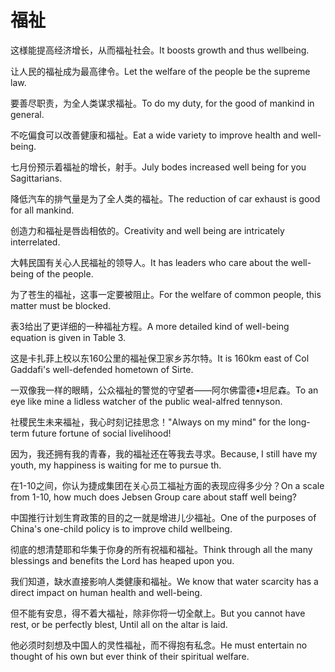 # 福祉

<p><span class="chinese">这様能提高经济增长，从而福祉社会。</span><span class="english">It boosts growth and thus wellbeing.</span></p>

<p><span class="chinese">让人民的福祉成为最高律令。</span><span class="english">Let the welfare of the people be the supreme law.</span></p>

<p><span class="chinese">要善尽职责，为全人类谋求福祉。</span><span class="english">To do my duty, for the good of mankind in general.</span></p>

<p><span class="chinese">不吃偏食可以改善健康和福祉。</span><span class="english">Eat a wide variety to improve health and well-being.</span></p>

<p><span class="chinese">七月份预示着福祉的增长，射手。</span><span class="english">July bodes increased well being for you Sagittarians.</span></p>

<p><span class="chinese">降低汽车的排气量是为了全人类的福祉。</span><span class="english">The reduction of car exhaust is good for all mankind.</span></p>

<p><span class="chinese">创造力和福祉是唇齿相依的。</span><span class="english">Creativity and well being are intricately interrelated.</span></p>

<p><span class="chinese">大韩民国有关心人民福祉的领导人。</span><span class="english">It has leaders who care about the well-being of the people.</span></p>

<p><span class="chinese">为了苍生的福祉，这事一定要被阻止。</span><span class="english">For the welfare of common people, this matter must be blocked.</span></p>

<p><span class="chinese">表3给出了更详细的一种福祉方程。</span><span class="english">A more detailed kind of well-being equation is given in Table 3.</span></p>

<p><span class="chinese">这是卡扎菲上校以东160公里的福祉保卫家乡苏尔特。</span><span class="english">It is 160km east of Col Gaddafi's well-defended hometown of Sirte.</span></p>

<p><span class="chinese">一双像我一样的眼睛，公众福祉的警觉的守望者——阿尔佛雷德•坦尼森。</span><span class="english">To an eye like mine a lidless watcher of the public weal-alfred tennyson.</span></p>

<p><span class="chinese">社稷民生未来福祉，我心时刻记挂思念！</span><span class="english">"Always on my mind" for the long-term future fortune of social livelihood!</span></p>

<p><span class="chinese">因为，我还拥有我的青春，我的福祉还在等我去寻求。</span><span class="english">Because, I still have my youth, my happiness is waiting for me to pursue th.</span></p>

<p><span class="chinese">在1-10之间，你认为捷成集团在关心员工福祉方面的表现应得多少分？</span><span class="english">On a scale from 1-10, how much does Jebsen Group care about staff well being?</span></p>

<p><span class="chinese">中国推行计划生育政策的目的之一就是增进儿少福祉。</span><span class="english">One of the purposes of China's one-child policy is to improve child wellbeing.</span></p>

<p><span class="chinese">彻底的想清楚耶和华集于你身的所有祝福和福祉。</span><span class="english">Think through all the many blessings and benefits the Lord has heaped upon you.</span></p>

<p><span class="chinese">我们知道，缺水直接影响人类健康和福祉。</span><span class="english">We know that water scarcity has a direct impact on human health and well-being.</span></p>

<p><span class="chinese">但不能有安息，得不着大福祉，除非你将一切全献上。</span><span class="english">But you cannot have rest, or be perfectly blest, Until all on the altar is laid.</span></p>

<p><span class="chinese">他必须时刻想及中国人的灵性福祉，而不得抱有私念。</span><span class="english">He must entertain no thought of his own but ever think of their spiritual welfare.</span></p>

